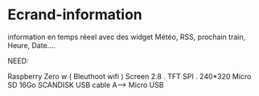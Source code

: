 # Ecrand-information
information en temps réeel avec des widget Météo, RSS, prochain train, Heure, Date....

NEED: 

Raspberry Zero w ( Bleuthoot wifi ) 
Screen   2.8 .  TFT SPI . 240*320 
Micro SD  16Go SCANDISK 
USB cable A--> Micro USB


